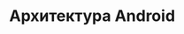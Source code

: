 <!-- .slide:    data-background-color="#699f00" -->
<!-- .slide:    class="center center-horizontal" -->
<!-- .slide:    data-transition="convex" -->

# Архитектура Android